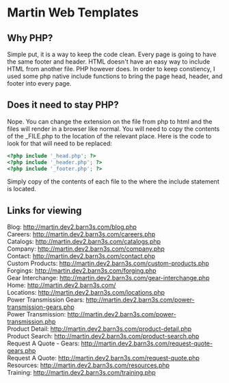 # Martin Web Templates

Why PHP?
--------

Simple put, it is a way to keep the code clean. Every page is going to have the same footer and header. HTML doesn't have an easy way to include HTML from another file. PHP however does. In order to keep constiency, I used some php native include functions to bring the page head, header, and footer into every page. 

Does it need to stay PHP?
-------------------------

Nope. You can change the extension on the file from php to html and the files will render in a browser like normal. You will need to copy the contents of the _FILE.php to the location of the relevant place. Here is the code to look for that will need to be replaced:
```php
<?php include '_head.php'; ?>
<?php include '_header.php'; ?>
<?php include '_footer.php'; ?>
```
Simply copy of the contents of each file to the where the include statement is located.

Links for viewing
-----------------

Blog: http://martin.dev2.barn3s.com/blog.php \
Careers: http://martin.dev2.barn3s.com/careers.php \
Catalogs: http://martin.dev2.barn3s.com/catalogs.php \
Company: http://martin.dev2.barn3s.com/company.php \
Contact: http://martin.dev2.barn3s.com/contact.php \
Custom Products: http://martin.dev2.barn3s.com/custom-products.php \
Forgings: http://martin.dev2.barn3s.com/forging.php \
Gear Interchange: http://martin.dev2.barn3s.com/gear-interchange.php \
Home: http://martin.dev2.barn3s.com/ \
Locations: http://martin.dev2.barn3s.com/locations.php \
Power Transmission Gears: http://martin.dev2.barn3s.com/power-transmission-gears.php \
Power Transmission: http://martin.dev2.barn3s.com/power-transmission.php \
Product Detail: http://martin.dev2.barn3s.com/product-detail.php \
Product Search: http://martin.dev2.barn3s.com/product-search.php \
Request A Quote - Gears: http://martin.dev2.barn3s.com/request-quote-gears.php \
Request A Quote: http://martin.dev2.barn3s.com/request-quote.php \
Resources: http://martin.dev2.barn3s.com/resources.php \
Training: http://martin.dev2.barn3s.com/training.php 
